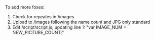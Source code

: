 To add more foxes:
1) Check for repeates in /images
2) Upload to /images following the name count and JPG only standard
3) Edit /script/script.js, updating line 1: "var IMAGE_NUM = NEW_PICTURE_COUNT;"
